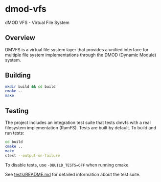 # dmod-vfs
dMOD VFS - Virtual File System

## Overview
DMVFS is a virtual file system layer that provides a unified interface for multiple file system implementations through the DMOD (Dynamic Module) system.

## Building

```bash
mkdir build && cd build
cmake ..
make
```

## Testing

The project includes an integration test suite that tests dmvfs with a real filesystem implementation (RamFS). Tests are built by default. To build and run tests:

```bash
cd build
cmake ..
make
ctest --output-on-failure
```

To disable tests, use `-DBUILD_TESTS=OFF` when running cmake.

See [tests/README.md](tests/README.md) for detailed information about the test suite.